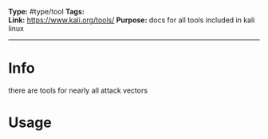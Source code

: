 **Type:** #type/tool
**Tags:**  
**Link:** https://www.kali.org/tools/
**Purpose:** docs for all tools included in kali linux

---
# Info
there are tools for nearly all attack vectors

# Usage
